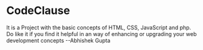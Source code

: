 # CodeClause
It is a Project with the basic concepts of HTML, CSS, JavaScript and php. Do like it if you find it helpful in an way of enhancing or upgrading your web development concepts --Abhishek Gupta
